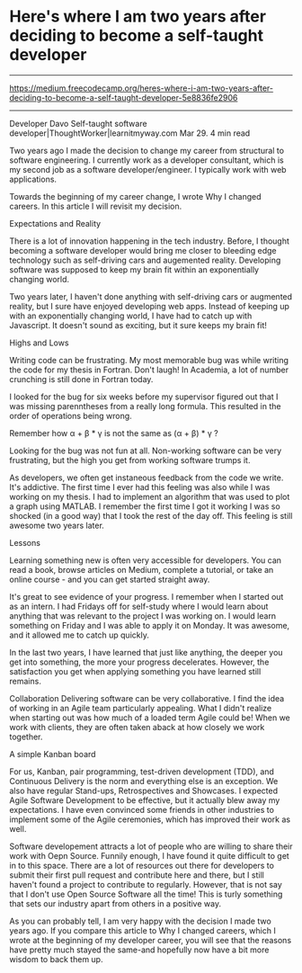 # Here's where I am two years after deciding to become a self-taught developer

***

https://medium.freecodecamp.org/heres-where-i-am-two-years-after-deciding-to-become-a-self-taught-developer-5e8836fe2906

***

Developer Davo
Self-taught software developer|ThoughtWorker|learnitmyway.com
Mar 29.  4 min read


Two years ago I made the decision to change my career from structural to software engineering. I currently work as a developer consultant, which is my second job as a software developer/engineer. I typically work with web applications.

Towards the beginning of my career change, I wrote Why I changed careers. In this article I will revisit my decision.

Expectations and Reality

There is a lot of innovation happening in the tech industry. Before, I thought becoming a software developer would bring me closer to bleeding edge technology such as self-driving cars and augemented reality. Developing software was supposed to keep my brain fit within an exponentially changing world.

Two years later, I haven't done anything with self-driving cars or augmented reality, but I sure have enjoyed developing web apps. Instead of keeping up with an exponentially changing world, I have had to catch up with Javascript. It doesn't sound as exciting, but it sure keeps my brain fit!

Highs and Lows

Writing code can be frustrating. My most memorable bug was while writing the code for my thesis in Fortran. Don't laugh! In Academia, a lot of number crunching is still done in Fortran today.

I looked for the bug for six weeks before my supervisor figured out that I was missing parenntheses from a really long formula. This resulted in the order of operations being wrong. 

Remember how α + β * γ is not the same as (α + β) * γ ?

Looking for the bug was not fun at all. Non-working software can be very frustrating, but the high you get from working software trumps it.

As developers, we often get instaneous feedback from the code we write.
It's addictive. The first time I ever had this feeling was also while I was working on my thesis. I had to implement an algorithm that was used to plot a graph using MATLAB. I remember the first time I got it working I was so shocked (in a good way) that I took the rest of the day off. This feeling is still awesome two years later.

Lessons

Learning something new is often very accessible for developers. You can read a book, browse articles on Medium, complete a tutorial, or take an online course -  and you can get started straight away.

It's great to see evidence of your progress. I remember when I started out as an intern. I had Fridays off for self-study where I would learn about anything that was relevant to the project I was working on. I would learn something on Friday and I was able to apply it on Monday. It was awesome, and it allowed me to catch up quickly.

In the last two years, I have learned that just like anything, the deeper you get into something, the more your progress decelerates. However, the satisfaction you get when applying something you have learned still remains.

Collaboration
Delivering software can be very collaborative. I find the idea of working in an Agile team particularly appealing. What I didn't realize when starting out was how much of a loaded term Agile could be! When we work with clients, they are often taken aback at how closely we work together. 

A simple Kanban board

For us, Kanban, pair programming, test-driven development (TDD), and Continuous Delivery is the norm and everything else is an exception. We also have regular Stand-ups, Retrospectives and Showcases. I expected Agile Software Development to be effective, but it actually blew away my expectations. I have even convinced some friends in other industries to implement some of the Agile ceremonies, which has improved their work as well.

Software developement attracts a lot of people who are willing to share their work with Oepn Source. Funnily enough, I have found it quite difficult to get in to this space. There are a lot of resources out there for developers to submit their first pull request and contribute here and there, but I still haven't found a project to contribute to regularly. However, that is not say that I don't use Open Source Software all the time! This is turly something that sets our industry apart from others in a positive way.

As you can probably tell, I am very happy with the decision I made two years ago. If you compare this article to Why I changed careers, which I wrote at the beginning of my developer career, you will see that the reasons have pretty much stayed the same-and hopefully now have a bit more wisdom to back them up. 


